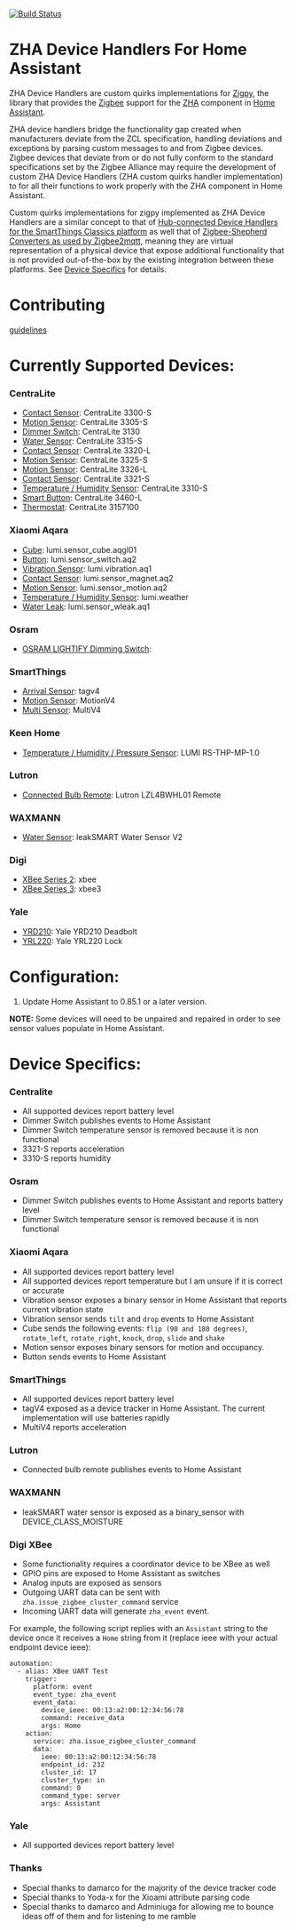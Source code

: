 [![Build Status](https://travis-ci.org/dmulcahey/zha-device-handlers.svg?branch=master)](https://travis-ci.org/dmulcahey/zha-device-handlers)

# ZHA Device Handlers For Home Assistant

ZHA Device Handlers are custom quirks implementations for [Zigpy](https://github.com/zigpy/zigpy), the library that provides the [Zigbee](http://www.zigbee.org) support for the [ZHA](https://www.home-assistant.io/components/zha/) component in [Home Assistant](https://www.home-assistant.io). 

ZHA device handlers bridge the functionality gap created when manufacturers deviate from the ZCL specification, handling deviations and exceptions by parsing custom messages to and from Zigbee devices. Zigbee devices that deviate from or do not fully conform to the standard specifications set by the Zigbee Alliance may require the development of custom ZHA Device Handlers (ZHA custom quirks handler implementation) to for all their functions to work properly with the ZHA component in Home Assistant. 

Custom quirks implementations for zigpy implemented as ZHA Device Handlers are a similar concept to that of [Hub-connected Device Handlers for the SmartThings Classics platform](https://docs.smartthings.com/en/latest/device-type-developers-guide/) as well that of [Zigbee-Shepherd Converters as used by Zigbee2mqtt](https://www.zigbee2mqtt.io/how_tos/how_to_support_new_devices.html), meaning they are virtual representation of a physical device that expose additional functionality that is not provided out-of-the-box by the existing integration between these platforms. See [Device Specifics](#Device-Specifics) for details.

# Contributing
[guidelines](./CONTRIBUTING.md)

# Currently Supported Devices:

### CentraLite
- [Contact Sensor](http://a.co/g9eWPAQ): CentraLite 3300-S
- [Motion Sensor](http://a.co/9PCEorM): CentraLite 3305-S
- [Dimmer Switch](https://centralite.com/products/smart-switch): CentraLite 3130
- [Water Sensor](https://centralite.com/products/water-sensor): CentraLite 3315-S
- [Contact Sensor](https://www.irisbylowes.com/support/?guideTitle=Iris-Contact-Sensor-3320-L-(2nd-Gen)&guideId=441744fa-3e2b-3bc9-87b2-a8fc76d85341): CentraLite 3320-L
- [Motion Sensor](http://a.co/iYjshAP): CentraLite 3325-S
- [Motion Sensor](https://www.irisbylowes.com/support/?guideTitle=Iris-Motion-Sensor&guideId=4be71b61-5938-30b6-8154-bd90cb9b4796): CentraLite 3326-L
- [Contact Sensor](http://a.co/9PCEorM): CentraLite 3321-S
- [Temperature / Humidity Sensor](https://bit.ly/2GYguGR): CentraLite 3310-S
- [Smart Button](http://pdf.lowes.com/useandcareguides/812489023018_use.pdf): CentraLite 3460-L
- [Thermostat](https://centralite.com/products/pearl-thermostat): CentraLite 3157100

### Xiaomi Aqara
- [Cube](https://www.aqara.com/en/cube_controller-product.html): lumi.sensor_cube.aqgl01
- [Button](https://www.aqara.com/en/wireless_mini_switch.html): lumi.sensor_switch.aq2
- [Vibration Sensor](http://www.xiaomimagazine.com/new-sensor-for-the-smart-home-xiaomi-check-aqara-smart-motion-sensor/): lumi.vibration.aq1
- [Contact Sensor](https://www.aqara.com/en/door_and_window_sensor-product.html): lumi.sensor_magnet.aq2
- [Motion Sensor](https://www.aqara.com/en/motion_sensor.html): lumi.sensor_motion.aq2
- [Temperature / Humidity Sensor](https://www.aqara.com/en/temperature_and_humidity_sensor-product.html): lumi.weather
- [Water Leak](https://www.aqara.com/en/water_leak_sensor.html): lumi.sensor_wleak.aq1

### Osram
- [OSRAM LIGHTIFY Dimming Switch](https://assets.osram-americas.com/assets/Documents/LTFY012.06c0d6e6-17c7-4dcb-bd2c-1fca7feecfb4.pdf):

### SmartThings
- [Arrival Sensor](https://support.smartthings.com/hc/en-us/articles/212417083): tagv4
- [Motion Sensor](http://a.co/65rSQjZ): MotionV4
- [Multi Sensor](http://a.co/gez6SzW): MultiV4

### Keen Home
- [Temperature / Humidity / Pressure Sensor](https://keenhome.io/products/temp-sensor): LUMI RS-THP-MP-1.0

### Lutron
- [Connected Bulb Remote](https://www.lutron.com/TechnicalDocumentLibrary/040421_Zigbee_Programming_Guide.pdf): Lutron LZL4BWHL01 Remote

### WAXMANN
- [Water Sensor](https://leaksmart.com/sensor/): leakSMART Water Sensor V2

### Digi
- [XBee Series 2](https://www.digi.com/products/embedded-systems/rf-modules/2-4-ghz-modules/xbee-zigbee): xbee
- [XBee Series 3](https://www.digi.com/products/embedded-systems/rf-modules/2-4-ghz-modules/xbee3-zigbee-3): xbee3

### Yale
- [YRD210](https://www.yalehome.com/Yale/Yale%20US/Real%20Living/installation%20instructions/Yale%20DB%20PUSH%20Quickstart%2018JUL11_Rev%20B.pdf): Yale YRD210 Deadbolt
- [YRL220](https://www.yalehome.com/Yale/Yale%20US/Real%20Living/installation%20instructions/Yale%20%20DB%20Touch%20Instructions%2023AUG11_Rev%20B.pdf): Yale YRL220 Lock

# Configuration:

1. Update Home Assistant to 0.85.1 or a later version.

**NOTE:** Some devices will need to be unpaired and repaired in order to see sensor values populate in Home Assistant.

# Device Specifics:

### Centralite

- All supported devices report battery level
- Dimmer Switch publishes events to Home Assistant
- Dimmer Switch temperature sensor is removed because it is non functional
- 3321-S reports acceleration
- 3310-S reports humidity

### Osram

- Dimmer Switch publishes events to Home Assistant and reports battery level
- Dimmer Switch temperature sensor is removed because it is non functional

### Xiaomi Aqara

- All supported devices report battery level
- All supported devices report temperature but I am unsure if it is correct or accurate
- Vibration sensor exposes a binary sensor in Home Assistant that reports current vibration state
- Vibration sensor sends `tilt` and `drop` events to Home Assistant
- Cube sends the following events: `flip (90 and 180 degrees)`, `rotate_left`, `rotate_right`, `knock`, `drop`, `slide` and `shake`
- Motion sensor exposes binary sensors for motion and occupancy.
- Button sends events to Home Assistant

### SmartThings

- All supported devices report battery level
- tagV4 exposed as a device tracker in Home Assistant. The current implementation will use batteries rapidly
- MultiV4 reports acceleration

### Lutron

- Connected bulb remote publishes events to Home Assistant

### WAXMANN

- leakSMART water sensor is exposed as a binary_sensor with DEVICE_CLASS_MOISTURE

### Digi XBee

- Some functionality requires a coordinator device to be XBee as well
- GPIO pins are exposed to Home Assistant as switches
- Analog inputs are exposed as sensors
- Outgoing UART data can be sent with `zha.issue_zigbee_cluster_command` service
- Incoming UART data will generate `zha_event` event.

For example, the following script replies with an `Assistant` string to the device once it receives a `Home` string from it (replace ieee with your actual endpoint device ieee):
```
automation:
  - alias: XBee UART Test
    trigger:
      platform: event
      event_type: zha_event
      event_data:
        device_ieee: 00:13:a2:00:12:34:56:78
        command: receive_data
        args: Home
    action:
      service: zha.issue_zigbee_cluster_command
      data:
        ieee: 00:13:a2:00:12:34:56:78
        endpoint_id: 232
        cluster_id: 17
        cluster_type: in
        command: 0
        command_type: server
        args: Assistant
```

### Yale

- All supported devices report battery level

### Thanks

- Special thanks to damarco for the majority of the device tracker code
- Special thanks to Yoda-x for the Xioami attribute parsing code
- Special thanks to damarco and Adminiuga for allowing me to bounce ideas off of them and for listening to me ramble
